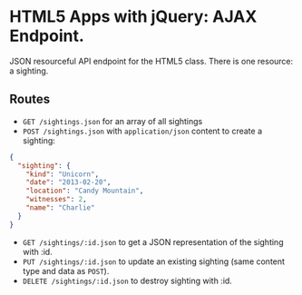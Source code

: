 HTML5 Apps with jQuery: AJAX Endpoint.
======================================

JSON resourceful API endpoint for the HTML5 class. There is one resource: a sighting.

Routes
------

- `GET /sightings.json` for an array of all sightings
- `POST /sightings.json` with `application/json` content to create a sighting:
~~~json
{
  "sighting": {
    "kind": "Unicorn",
    "date": "2013-02-20",
    "location": "Candy Mountain",
    "witnesses": 2,
    "name": "Charlie"
  }
}
~~~
- `GET /sightings/:id.json` to get a JSON representation of the sighting with :id.
- `PUT /sightings/:id.json` to update an existing sighting (same content type and data as `POST`).
- `DELETE /sightings/:id.json` to destroy sighting with :id.
